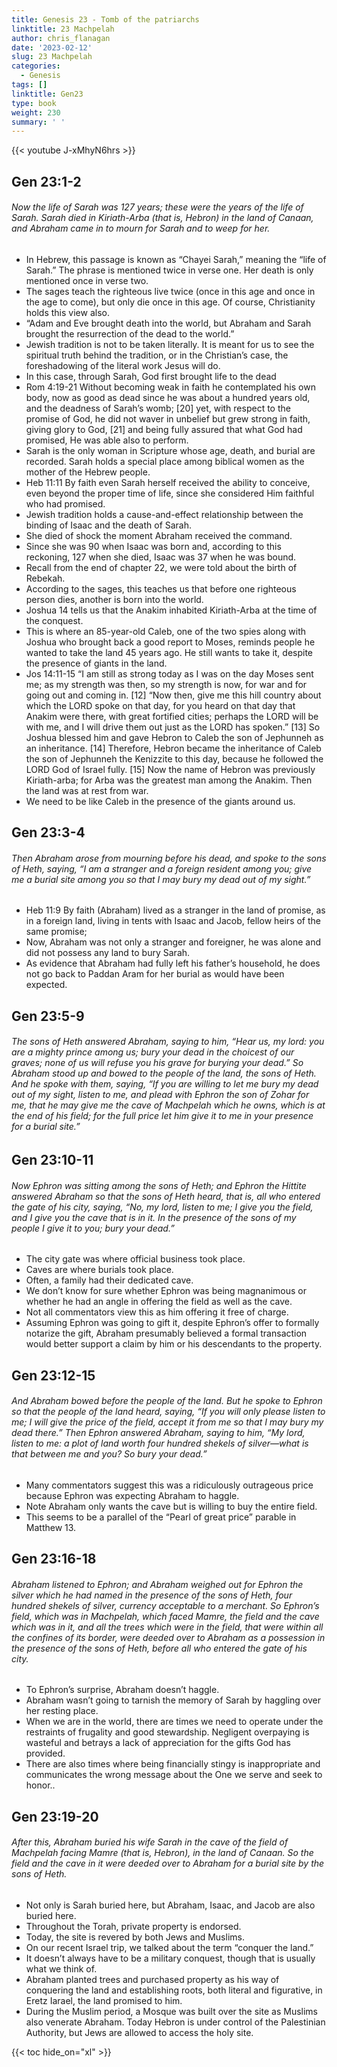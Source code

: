 ```yaml
---
title: Genesis 23 - Tomb of the patriarchs
linktitle: 23 Machpelah
author: chris_flanagan
date: '2023-02-12'
slug: 23 Machpelah
categories:
  - Genesis
tags: []
linktitle: Gen23
type: book
weight: 230
summary: ' '
---
```


{{< youtube J-xMhyN6hrs >}}

## Gen 23:1-2

###### Now the life of Sarah was 127 years; these were the years of the life of Sarah. Sarah died in Kiriath-Arba (that is, Hebron) in the land of Canaan, and Abraham came in to mourn for Sarah and to weep for her.

* In Hebrew, this passage is known as “Chayei Sarah,” meaning the “life of Sarah.” The phrase is mentioned twice in verse one. Her death is only mentioned once in verse two.
* The sages teach the righteous live twice (once in this age and once in the age to come), but only die once in this age. Of course, Christianity holds this view also.
* “Adam and Eve brought death into the world, but Abraham and Sarah brought the resurrection of the dead to the world.”
* Jewish tradition is not to be taken literally. It is meant for us to see the spiritual truth behind the tradition, or in the Christian’s case, the foreshadowing of the literal work Jesus will do.
* In this case, through Sarah, God first brought life to the dead
* Rom 4:19-21 Without becoming weak in faith he contemplated his own body, now as good as dead since he was about a hundred years old, and the deadness of Sarah’s womb; \[20\] yet, with respect to the promise of God, he did not waver in unbelief but grew strong in faith, giving glory to God, \[21\] and being fully assured that what God had promised, He was able also to perform.
* Sarah is the only woman in Scripture whose age, death, and burial are recorded. Sarah holds a special place among biblical women as the mother of the Hebrew people.
* Heb 11:11 By faith even Sarah herself received the ability to conceive, even beyond the proper time of life, since she considered Him faithful who had promised.
* Jewish tradition holds a cause-and-effect relationship between the binding of Isaac and the death of Sarah.
* She died of shock the moment Abraham received the command.
* Since she was 90 when Isaac was born and, according to this reckoning, 127 when she died, Isaac was 37 when he was bound.
* Recall from the end of chapter 22, we were told about the birth of Rebekah.
* According to the sages, this teaches us that before one righteous person dies, another is born into the world.
* Joshua 14 tells us that the Anakim inhabited Kiriath-Arba at the time of the conquest.
* This is where an 85-year-old Caleb, one of the two spies along with Joshua who brought back a good report to Moses, reminds people he wanted to take the land 45 years ago. He still wants to take it, despite the presence of giants in the land.
* Jos 14:11-15 “I am still as strong today as I was on the day Moses sent me; as my strength was then, so my strength is now, for war and for going out and coming in. \[12\] “Now then, give me this hill country about which the LORD spoke on that day, for you heard on that day that Anakim were there, with great fortified cities; perhaps the LORD will be with me, and I will drive them out just as the LORD has spoken.” \[13\] So Joshua blessed him and gave Hebron to Caleb the son of Jephunneh as an inheritance. \[14\] Therefore, Hebron became the inheritance of Caleb the son of Jephunneh the Kenizzite to this day, because he followed the LORD God of Israel fully. \[15\] Now the name of Hebron was previously Kiriath-arba; for Arba was the greatest man among the Anakim. Then the land was at rest from war.
* We need to be like Caleb in the presence of the giants around us.

## Gen 23:3-4

###### Then Abraham arose from mourning before his dead, and spoke to the sons of Heth, saying, “I am a stranger and a foreign resident among you; give me a burial site among you so that I may bury my dead out of my sight.”

* Heb 11:9 By faith (Abraham) lived as a stranger in the land of promise, as in a foreign land, living in tents with Isaac and Jacob, fellow heirs of the same promise;
* Now, Abraham was not only a stranger and foreigner, he was alone and did not possess any land to bury Sarah.
* As evidence that Abraham had fully left his father’s household, he does not go back to Paddan Aram for her burial as would have been expected.

## Gen 23:5-9

###### The sons of Heth answered Abraham, saying to him, “Hear us, my lord: you are a mighty prince among us; bury your dead in the choicest of our graves; none of us will refuse you his grave for burying your dead.” So Abraham stood up and bowed to the people of the land, the sons of Heth. And he spoke with them, saying, “If you are willing to let me bury my dead out of my sight, listen to me, and plead with Ephron the son of Zohar for me, that he may give me the cave of Machpelah which he owns, which is at the end of his field; for the full price let him give it to me in your presence for a burial site.”

## Gen 23:10-11

###### Now Ephron was sitting among the sons of Heth; and Ephron the Hittite answered Abraham so that the sons of Heth heard, that is, all who entered the gate of his city, saying, “No, my lord, listen to me; I give you the field, and I give you the cave that is in it. In the presence of the sons of my people I give it to you; bury your dead.”

* The city gate was where official business took place.
* Caves are where burials took place.
* Often, a family had their dedicated cave.
* We don’t know for sure whether Ephron was being magnanimous or whether he had an angle in offering the field as well as the cave.
* Not all commentators view this as him offering it free of charge.
* Assuming Ephron was going to gift it, despite Ephron’s offer to formally notarize the gift, Abraham presumably believed a formal transaction would better support a claim by him or his descendants to the property.

## Gen 23:12-15

###### And Abraham bowed before the people of the land. But he spoke to Ephron so that the people of the land heard, saying, “If you will only please listen to me; I will give the price of the field, accept it from me so that I may bury my dead there.” Then Ephron answered Abraham, saying to him, “My lord, listen to me: a plot of land worth four hundred shekels of silver—what is that between me and you? So bury your dead.”

* Many commentators suggest this was a ridiculously outrageous price because Ephron was expecting Abraham to haggle.
* Note Abraham only wants the cave but is willing to buy the entire field.
* This seems to be a parallel of the “Pearl of great price” parable in Matthew 13.

## Gen 23:16-18

###### Abraham listened to Ephron; and Abraham weighed out for Ephron the silver which he had named in the presence of the sons of Heth, four hundred shekels of silver, currency acceptable to a merchant. So Ephron’s field, which was in Machpelah, which faced Mamre, the field and the cave which was in it, and all the trees which were in the field, that were within all the confines of its border, were deeded over to Abraham as a possession in the presence of the sons of Heth, before all who entered the gate of his city.

* To Ephron’s surprise, Abraham doesn’t haggle.
* Abraham wasn’t going to tarnish the memory of Sarah by haggling over her resting place.
* When we are in the world, there are times we need to operate under the restraints of frugality and good stewardship. Negligent overpaying is wasteful and betrays a lack of appreciation for the gifts God has provided.
* There are also times where being financially stingy is inappropriate and communicates the wrong message about the One we serve and seek to honor..

## Gen 23:19-20

###### After this, Abraham buried his wife Sarah in the cave of the field of Machpelah facing Mamre (that is, Hebron), in the land of Canaan. So the field and the cave in it were deeded over to Abraham for a burial site by the sons of Heth.

* Not only is Sarah buried here, but Abraham, Isaac, and Jacob are also buried here.
* Throughout the Torah, private property is endorsed.
* Today, the site is revered by both Jews and Muslims.
* On our recent Israel trip, we talked about the term “conquer the land.”
* It doesn’t always have to be a military conquest, though that is usually what we think of.
* Abraham planted trees and purchased property as his way of conquering the land and establishing roots, both literal and figurative, in Eretz Iarael, the land promised to him.
* During the Muslim period, a Mosque was built over the site as Muslims also venerate Abraham. Today Hebron is under control of the Palestinian Authority, but Jews are allowed to access the holy site.



{{< toc hide_on="xl" >}}

<script type="text/javascript">
  window.ESV_CROSSREF_OPTIONS = {
    body_background_color: 'D7E5F0',
    header_font_size: 10,
    body_font_size: 14,
    footer_font_size: 8,
    header_font_family: 'Arial',
    body_font_family: 'Times'
  };
</script>
<script src="https://static.esvmedia.org/crossref/crossref.min.js" type="text/javascript"></script> 